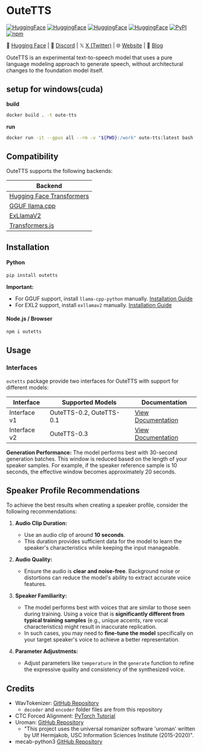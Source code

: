 # OuteTTS

[![HuggingFace](https://img.shields.io/badge/🤗%20Hugging%20Face-OuteTTS_0.3_1B-blue)](https://huggingface.co/OuteAI/OuteTTS-0.3-1B)
[![HuggingFace](https://img.shields.io/badge/🤗%20Hugging%20Face-OuteTTS_0.3_1B_GGUF-blue)](https://huggingface.co/OuteAI/OuteTTS-0.3-500M-1B)
[![HuggingFace](https://img.shields.io/badge/🤗%20Hugging%20Face-OuteTTS_0.3_500M-blue)](https://huggingface.co/OuteAI/OuteTTS-0.3-500M)
[![HuggingFace](https://img.shields.io/badge/🤗%20Hugging%20Face-OuteTTS_0.3_500M_GGUF-blue)](https://huggingface.co/OuteAI/OuteTTS-0.3-500M-GGUF)
[![PyPI](https://img.shields.io/badge/PyPI-outetts-5c6c7a)](https://pypi.org/project/outetts/)
[![npm](https://img.shields.io/badge/npm-outetts-734440)](https://www.npmjs.com/package/outetts)

🤗 [Hugging Face](https://huggingface.co/OuteAI) | 💬 [Discord](https://discord.gg/vyBM87kAmf) | 𝕏 [X (Twitter)](https://twitter.com/OuteAI) | 🌐 [Website](https://www.outeai.com) | 📰 [Blog](https://www.outeai.com/blog)

OuteTTS is an experimental text-to-speech model that uses a pure language modeling approach to generate speech, without architectural changes to the foundation model itself.

## setup for windows(cuda)

**build**
```bash
docker build . -t oute-tts
```

**run**
```bash
docker run -it --gpus all --rm -v "${PWD}:/work" oute-tts:latest bash
```

## Compatibility

OuteTTS supports the following backends:

| **Backend**                 |
|-----------------------------|
| [Hugging Face Transformers](https://github.com/huggingface/transformers) |
| [GGUF llama.cpp](https://github.com/ggerganov/llama.cpp)              |
| [ExLlamaV2](https://github.com/turboderp/exllamav2)                   |
| [Transformers.js](https://github.com/huggingface/transformers.js)          |

## Installation

#### Python

```bash
pip install outetts
```

**Important:**
- For GGUF support, install `llama-cpp-python` manually. [Installation Guide](https://github.com/abetlen/llama-cpp-python?tab=readme-ov-file#installation)
- For EXL2 support, install `exllamav2` manually. [Installation Guide](https://github.com/turboderp/exllamav2?tab=readme-ov-file#installation)

#### Node.js / Browser

```bash
npm i outetts
```

## Usage

### Interfaces

`outetts` package provide two interfaces for OuteTTS with support for different models:

| **Interface** | **Supported Models**                                     | **Documentation**                                              |
|---------------|---------------------------------------------------------|---------------------------------------------------------------|
| Interface v1  | OuteTTS-0.2, OuteTTS-0.1                                | [View Documentation](./docs/interface_v1_usage.md)            |
| Interface v2  | OuteTTS-0.3                                             | [View Documentation](./docs/interface_v2_usage.md)            |

**Generation Performance:** The model performs best with 30-second generation batches. This window is reduced based on the length of your speaker samples. For example, if the speaker reference sample is 10 seconds, the effective window becomes approximately 20 seconds. 

## Speaker Profile Recommendations

To achieve the best results when creating a speaker profile, consider the following recommendations:

1. **Audio Clip Duration:**
   - Use an audio clip of around **10 seconds**.
   - This duration provides sufficient data for the model to learn the speaker's characteristics while keeping the input manageable.

2. **Audio Quality:**
   - Ensure the audio is **clear and noise-free**. Background noise or distortions can reduce the model's ability to extract accurate voice features.

3. **Speaker Familiarity:**
   - The model performs best with voices that are similar to those seen during training. Using a voice that is **significantly different from typical training samples** (e.g., unique accents, rare vocal characteristics) might result in inaccurate replication.
   - In such cases, you may need to **fine-tune the model** specifically on your target speaker's voice to achieve a better representation.

4. **Parameter Adjustments:**
   - Adjust parameters like `temperature` in the `generate` function to refine the expressive quality and consistency of the synthesized voice.

## Credits

- WavTokenizer: [GitHub Repository](https://github.com/jishengpeng/WavTokenizer)
  - `decoder` and `encoder` folder files are from this repository
- CTC Forced Alignment: [PyTorch Tutorial](https://pytorch.org/audio/stable/tutorials/ctc_forced_alignment_api_tutorial.html)
- Uroman: [GitHub Repository](https://github.com/isi-nlp/uroman)
    - "This project uses the universal romanizer software 'uroman' written by Ulf Hermjakob, USC Information Sciences Institute (2015-2020)".
- mecab-python3 [GitHub Repository](https://github.com/SamuraiT/mecab-python3)
